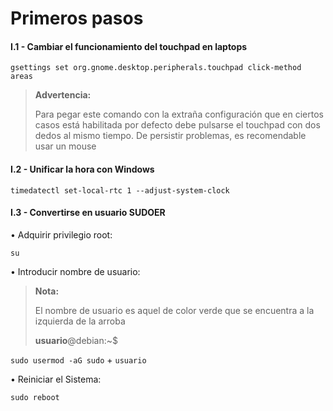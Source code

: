 # Primeros pasos

#### I.1 - Cambiar el funcionamiento del touchpad en laptops

~~~
gsettings set org.gnome.desktop.peripherals.touchpad click-method areas
~~~

> **Advertencia:**
> <p> <p>
>  
> Para pegar este comando con la extraña configuración que en ciertos casos está habilitada por defecto debe pulsarse el touchpad con dos dedos al mismo tiempo. De persistir problemas, es recomendable usar un mouse



#### I.2 - Unificar la hora con Windows

~~~
timedatectl set-local-rtc 1 --adjust-system-clock
~~~



#### I.3 - Convertirse en usuario SUDOER

• Adquirir privilegio root:

~~~
su
~~~

• Introducir nombre de usuario:

> **Nota:**
> <p> <p>
>  
> El nombre de usuario es aquel de color verde que se encuentra a la izquierda de la arroba 
> <p> <p>
> 
> **usuario**@debian:~$
    
`sudo usermod -aG sudo` + `usuario`

• Reiniciar el Sistema:

~~~
sudo reboot
~~~

